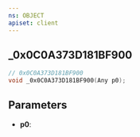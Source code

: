 ```yaml
---
ns: OBJECT
apiset: client
---
```

## _0x0C0A373D181BF900

```c
// 0x0C0A373D181BF900
void _0x0C0A373D181BF900(Any p0);
```


## Parameters
* **p0**:



